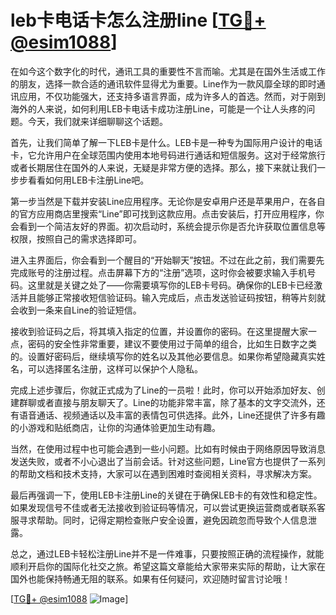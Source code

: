# leb卡电话卡怎么注册line [[TG💪+ @esim1088](https://t.me/s/esim1088)]

在如今这个数字化的时代，通讯工具的重要性不言而喻。尤其是在国外生活或工作的朋友，选择一款合适的通讯软件显得尤为重要。Line作为一款风靡全球的即时通讯应用，不仅功能强大，还支持多语言界面，成为许多人的首选。然而，对于刚到海外的人来说，如何利用LEB卡电话卡成功注册Line，可能是一个让人头疼的问题。今天，我们就来详细聊聊这个话题。

首先，让我们简单了解一下LEB卡是什么。LEB卡是一种专为国际用户设计的电话卡，它允许用户在全球范围内使用本地号码进行通话和短信服务。这对于经常旅行或者长期居住在国外的人来说，无疑是非常方便的选择。那么，接下来就让我们一步步看看如何用LEB卡注册Line吧。

第一步当然是下载并安装Line应用程序。无论你是安卓用户还是苹果用户，在各自的官方应用商店里搜索“Line”即可找到这款应用。点击安装后，打开应用程序，你会看到一个简洁友好的界面。初次启动时，系统会提示你是否允许获取位置信息等权限，按照自己的需求选择即可。

进入主界面后，你会看到一个醒目的“开始聊天”按钮。不过在此之前，我们需要先完成账号的注册过程。点击屏幕下方的“注册”选项，这时你会被要求输入手机号码。这里就是关键之处了——你需要填写你的LEB卡号码。确保你的LEB卡已经激活并且能够正常接收短信验证码。输入完成后，点击发送验证码按钮，稍等片刻就会收到一条来自Line的验证短信。

接收到验证码之后，将其填入指定的位置，并设置你的密码。在这里提醒大家一点，密码的安全性非常重要，建议不要使用过于简单的组合，比如生日数字之类的。设置好密码后，继续填写你的姓名以及其他必要信息。如果你希望隐藏真实姓名，可以选择匿名注册，这样可以保护个人隐私。

完成上述步骤后，你就正式成为了Line的一员啦！此时，你可以开始添加好友、创建群聊或者直接与朋友聊天了。Line的功能非常丰富，除了基本的文字交流外，还有语音通话、视频通话以及丰富的表情包可供选择。此外，Line还提供了许多有趣的小游戏和贴纸商店，让你的沟通体验更加生动有趣。

当然，在使用过程中也可能会遇到一些小问题。比如有时候由于网络原因导致消息发送失败，或者不小心退出了当前会话。针对这些问题，Line官方也提供了一系列的帮助文档和技术支持，大家可以在遇到困难时查阅相关资料，寻求解决方案。

最后再强调一下，使用LEB卡注册Line的关键在于确保LEB卡的有效性和稳定性。如果发现信号不佳或者无法接收到验证码等情况，可以尝试更换运营商或者联系客服寻求帮助。同时，记得定期检查账户安全设置，避免因疏忽而导致个人信息泄露。

总之，通过LEB卡轻松注册Line并不是一件难事，只要按照正确的流程操作，就能顺利开启你的国际化社交之旅。希望这篇文章能给大家带来实际的帮助，让大家在国外也能保持畅通无阻的联系。如果有任何疑问，欢迎随时留言讨论哦！

[[TG💪+ @esim1088](https://t.me/s/esim1088) ![Image](https://i.postimg.cc/4NQfJmqS/Snipaste-2025-05-13-00-14-12.png)]